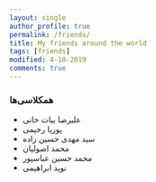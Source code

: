 ```yaml
---
layout: single
author_profile: true
permalink: /friends/
title: My friends around the world
tags: [friends]
modified: 4-10-2019
comments: true
---
```


### همکلاسی‌ها
* علیرضا بیات خانی
* پوریا رحیمی
* سید مهدی حسین زاده
* محمد اصولیان
* محمد حسین عباسپور
* نوید ابراهیمی




